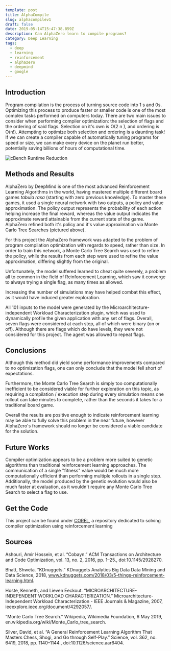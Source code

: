 ```yaml
---
template: post
title: AlphaCompile
slug: alphacompilev1
draft: false
date: 2019-05-14T15:47:38.859Z
description: Can AlphaZero learn to compile programs?
category: Deep Learning
tags:
  - deep
  - learning
  - reinforcement
  - alphazero
  - deepmind
  - google
---
```

## Introduction

Program compilation is the process of turning source code into 1 s and 0s. Optimizing this process to produce faster or smaller code is one of the most complex tasks performed on computers today.
There are two main issues to consider when performing compiler optimization: the selection of flags and the ordering of said flags.
Selection on it's own is O(2 n ), and ordering is O(n!).
Attempting to optimize both selection and ordering is a daunting task!
If we can create a compiler capable of automatically tuning programs for speed or size, we can make every device on the planet run better, potentially saving billions of hours of computational time.

![cBench Runtime Reduction](/media/speedup.png "cBench Runtime Reductions for Testing Programs")

## Methods and Results

AlphaZero by DeepMind is one of the most advanced Reinforcement Learning Algorithms in the world, having mastered multiple different board games _tabula rasa_ (starting with zero previous knowledge). To master these games, it used a single neural network with two outputs, a policy and value approximation. The policy output represents the probability of each action helping increase the final reward, whereas the value output indicates the approximate reward attainable from the current state of the game. AlphaZero refined both it's policy and it's value approximation via Monte Carlo Tree Searches (pictured above).

For this project the AlphaZero framework was adapted to the problem of program compilation optimization with regards to speed, rather than size. In order to train this network, a Monte Carlo Tree Search was used to refine the policy, while the results from each step were used to refine the value approximation, differing slightly from the original. 

Unfortunately, the model suffered learned to cheat quite severely, a problem all to common in the field of Reinforcement Learning, which saw it converge to always trying a single flag, as many times as allowed. 

Increasing the number of simulations may have helped combat this effect, as it would have induced greater exploration. 

All 101 inputs to the model were generated by the Microarchitecture-independent Workload Characterization plugin, which was used to dynamically profile the given application with any set of flags. Overall, seven flags were considered at each step, all of which were binary (on or off). Although there are flags which do have levels, they were not considered for this project. The agent was allowed to repeat flags. 

## Conclusions

Although this method did yield some performance improvements compared to no optimization flags, one can only conclude that the model fell short of expectations.

Furthermore, the Monte Carlo Tree Search is simply too computationally inefficient to be considered viable for further exploration on this topic, as requiring a compilation / execution step during every simulation means one rollout can take minutes to complete, rather than the seconds it takes for a traditional board game. 

Overall the results are positive enough to indicate reinforcement learning may be able to fully solve this problem in the near future, however AlphaZero's framework should no longer be considered a viable candidate for the solution.

## Future Works

Compiler optimization appears to be a problem more suited to genetic algorithms than traditional reinforcement learning approaches. The communication of a single "fitness" value would be much more computationally efficient than performing multiple rollouts in a single step. Additionally, the model produced by the genetic evolution would also be much faster at evaluation, as it wouldn't require any Monte Carlo Tree Search to select a flag to use. 

## Get the Code

This project can be found under [COREL](https://github.com/thoward27/COREL), a repository dedicated to solving compiler optimization using reinforcement learning

## Sources

Ashouri, Amir Hossein, et al. “Cobayn.” ACM Transactions on Architecture and Code Optimization, vol. 13, no. 2, 2016, pp. 1–25., doi:10.1145/2928270.

Bhatt, Shweta. “KDnuggets.” KDnuggets Analytics Big Data Data Mining and Data Science, 2018, www.kdnuggets.com/2018/03/5-things-reinforcement-learning.html.

Hoste, Kenneth, and Lieven Eeckout. “MICROARCHITECTURE-INDEPENDENT WORKLOAD CHARACTERIZATION.” Microarchitecture-Independent Workload Characterization - IEEE Journals &amp; Magazine, 2007, ieeexplore.ieee.org/document/4292057/.

“Monte Carlo Tree Search.” Wikipedia, Wikimedia Foundation, 6 May 2019, en.wikipedia.org/wiki/Monte_Carlo_tree_search.

Silver, David, et al. “A General Reinforcement Learning Algorithm That Masters Chess, Shogi, and Go through Self-Play.” Science, vol. 362, no. 6419, 2018, pp. 1140–1144., doi:10.1126/science.aar6404.
